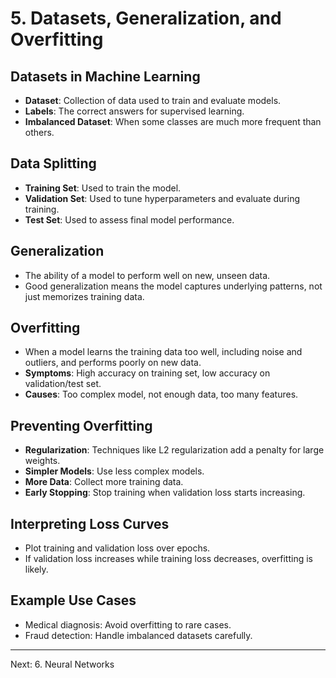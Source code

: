 # 5. Datasets, Generalization, and Overfitting

## Datasets in Machine Learning
- **Dataset**: Collection of data used to train and evaluate models.
- **Labels**: The correct answers for supervised learning.
- **Imbalanced Dataset**: When some classes are much more frequent than others.

## Data Splitting
- **Training Set**: Used to train the model.
- **Validation Set**: Used to tune hyperparameters and evaluate during training.
- **Test Set**: Used to assess final model performance.

## Generalization
- The ability of a model to perform well on new, unseen data.
- Good generalization means the model captures underlying patterns, not just memorizes training data.

## Overfitting
- When a model learns the training data too well, including noise and outliers, and performs poorly on new data.
- **Symptoms**: High accuracy on training set, low accuracy on validation/test set.
- **Causes**: Too complex model, not enough data, too many features.

## Preventing Overfitting
- **Regularization**: Techniques like L2 regularization add a penalty for large weights.
- **Simpler Models**: Use less complex models.
- **More Data**: Collect more training data.
- **Early Stopping**: Stop training when validation loss starts increasing.

## Interpreting Loss Curves
- Plot training and validation loss over epochs.
- If validation loss increases while training loss decreases, overfitting is likely.

## Example Use Cases
- Medical diagnosis: Avoid overfitting to rare cases.
- Fraud detection: Handle imbalanced datasets carefully.

---
Next: 6. Neural Networks 